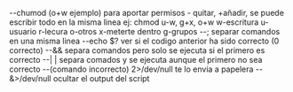 --chumod (o+w ejemplo) para aportar permisos - quitar, +añadir, se puede escribir todo en la misma linea ej: chmod u-w, g+x, o+w
w-escritura  u-usuario
r-lecura       o-otros
x-meterte dentro  g-grupos
--; separar comandos en  una misma linea
--echo $? ver si el codigo anterior ha sido correcto (0 correcto)
--&& separa comandos pero solo se ejecuta si el primero es correcto
--| | separa comados y se ejecuta aunque el primero no sea correcto
--(comando incorrecto) 2>/dev/null te lo envia a papelera
--&>/dev/null ocultar el output del script